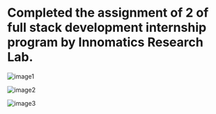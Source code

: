 # Completed the assignment of 2 of full stack development internship program by Innomatics Research Lab.

![image1](https://github.com/user-attachments/assets/b6ff1c42-8d6d-4f4f-a6d7-5648208f85d3)

![image2](https://github.com/user-attachments/assets/b58cdc1e-b2cb-4c9a-819b-1896a97bf035)

![image3](https://github.com/user-attachments/assets/d91b4cc9-cf52-4231-85e6-7967143124f9)
